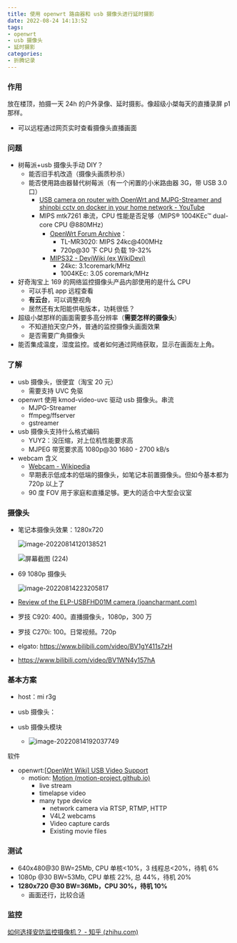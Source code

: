 ```yaml
---
title: 使用 openwrt 路由器和 usb 摄像头进行延时摄影
date: 2022-08-24 14:13:52
tags:
- openwrt
- usb 摄像头
- 延时摄影
categories:
- 折腾记录
---
```


### 作用

放在楼顶，拍摄一天 24h 的户外录像、延时摄影。像超级小桀每天的直播录屏 p1 那样。

- 可以远程通过网页实时查看摄像头直播画面

<!-- more -->

### 问题

- 树莓派+usb 摄像头手动 DIY？
  - 能否旧手机改造（摄像头画质秒杀）
  - 能否使用路由器替代树莓派（有一个闲置的小米路由器 3G，带 USB 3.0 口）
    - [USB camera on router with OpenWrt and MJPG-Streamer and shinobi cctv on docker in your home network - YouTube](https://www.youtube.com/watch?v=KlfS-oO_2Sw)
    - MIPS mtk7261 串流，CPU 性能是否足够（MIPS® 1004KEc™ dual-core CPU @880MHz）
      - [OpenWrt Forum Archive](https://forum.archive.openwrt.org/viewtopic.php?id=60201&p=1#p296414)：
        - TL-MR3020: MIPS 24kc@400MHz
        - 720p@30 下 CPU 负载 19-32%
      - [MIPS32 - DeviWiki (ex WikiDevi)](https://deviwiki.com/wiki/MIPS32#MIPS32_Classic_Processor_Cores)
        - 24kc: 3.1coremark/MHz
        - 1004KEc: 3.05 coremark/MHz
- 好奇淘宝上 169 的网络监控摄像头产品内部使用的是什么 CPU
  - 可以手机 app 远程查看
  - **有云台**，可以调整视角
  - 居然还有太阳能供电版本，功耗很低？
- 超级小桀那样的画面需要多高分辨率（**需要怎样的摄像头**）
  - 不知道拍天空户外，普通的监控摄像头画面效果
  - 是否需要广角摄像头
- 能否集成温度，湿度监控。或者如何通过网络获取，显示在画面左上角。

### 了解

- usb 摄像头，很便宜（淘宝 20 元）
  - 需要支持 UVC 免驱
- openwrt 使用 kmod-video-uvc 驱动 usb 摄像头。串流
  - MJPG-Streamer
  - ffmpeg/ffserver
  - gstreamer
- usb 摄像头支持什么格式编码
  - YUY2：没压缩，对上位机性能要求高
  - MJPEG 带宽要求高 1080p@30 1680 - 2700 kB/s
- webcam 含义
  - [Webcam - Wikipedia](https://en.wikipedia.org/wiki/Webcam)
  - 早期表示低成本的低端的摄像头，如笔记本前置摄像头。但如今基本都为 720p 以上了
  - 90 度 FOV 用于家庭和直播足够。更大的适合中大型会议室

### 摄像头

- 笔记本摄像头效果：1280x720

  ![image-20220814120138521](https://raw.githubusercontent.com/TheRainstorm/.image-bed/main/picgo/image-20220814120138521.png)

  ![屏幕截图 (224)](https://raw.githubusercontent.com/TheRainstorm/.image-bed/main/picgo/%E5%B1%8F%E5%B9%95%E6%88%AA%E5%9B%BE(224).png)

- 69 1080p 摄像头

  ![image-20220814223205817](https://raw.githubusercontent.com/TheRainstorm/.image-bed/main/picgo/image-20220814223205817.png)

- [Review of the ELP-USBFHD01M camera (joancharmant.com)](http://joancharmant.com/blog/review-of-the-elp-usbfhd01m-camera/)

- 罗技 C920: 400。直播摄像头，1080p，300 万

- 罗技 C270i: 100。日常视频。720p

- elgato: <https://www.bilibili.com/video/BV1gY411s7zH>

- <https://www.bilibili.com/video/BV1WN4y157hA>

### 基本方案

- host：mi r3g
- usb 摄像头：

- usb 摄像头模块
  - ![image-20220814192037749](https://raw.githubusercontent.com/TheRainstorm/.image-bed/main/picgo/image-20220814192037749.png)

软件

- openwrt:[[OpenWrt Wiki\] USB Video Support](https://openwrt.org/docs/guide-user/hardware/video/usb.video)
  - motion: [Motion (motion-project.github.io)](https://motion-project.github.io/index.html)
    - live stream
    - timelapse video
    - many type device
      - network camera via RTSP, RTMP, HTTP
      - V4L2 webcams
      - Video capture cards
      - Existing movie files

### 测试

- 640x480@30 BW=25Mb, CPU 单核<10%，3 线程总<20%，待机 6%
- 1080p @30 BW=53Mb, CPU 单核 22%, 总 44%，待机 20%
- **1280x720 @30 BW=36Mb，CPU 30%，待机 10%**
  - 画面还行，比较合适

### 监控

[如何选择安防监控摄像机？ - 知乎 (zhihu.com)](https://zhuanlan.zhihu.com/p/37515369)
